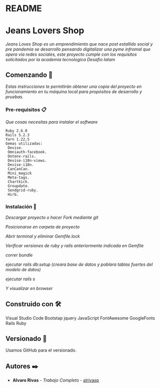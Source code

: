 # README
# Jeans Lovers Shop

_Jeans Loves Shop es un emprendimiento que nace post estallido social y pre pandemia se desarrollo pensando digitalizar una pyme infromal que opera via redes sociales, este proyecto cumple con los requisitos solicitados por la academia tecnologica Desafio latam_

## Comenzando 🚀

_Estas instrucciones te permitirán obtener una copia del proyecto en funcionamiento en tu máquina local para propósitos de desarrollo y pruebas._

### Pre-requisitos 📋

_Que cosas necesitas para instalar el software_

```
Ruby 2.6.0
Rails 5.2.3
Yarn 1.22.5
Gemas utilizadas:
 Devise.
 Omniauth-facebook.
 Dotenv-rails.
 Devise-i18n-views.
 Devise-i18n.
 CanCanCan.
 Mini_magick
 Meta-tags.
 Chartkick.
 Groupdate.
 Sendgrid-ruby.
 Hirb.

```

### Instalación 🔧

_Descargar proyecto o hacer Fork mediante git_

_Posicionarse en carpeta de proyecto_

_Abrir terminal y eliminar Gemfile.lock_

_Verificar versiones de ruby y rails anteriormente indicada en Gemfile_

_correr bundle_

_ejecutar rails db:setup (creara base de datos y poblara tablas fuertes del modelo de datos)_

_ejecutar rails s_

_Y visualizar en browser_


## Construido con 🛠️


Visual Studio Code
Bootstap
jquery
JavaScript
FontAwesome
GoogleFonts
Rails
Ruby

## Versionado 📌

Usamos GitHub para el versionado.

## Autores ✒️


* **Alvaro Rivas** - *Trabajo Completo* - [alrivasp](https://github.com/alrivasp)

